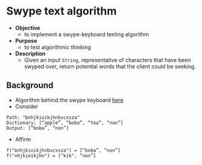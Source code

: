 # Swype text algorithm
* **Objective**
	* to implement a swype-keyboard texting algorithm
* **Purpose**
	* to test algorithmic thinking
* **Description**
	* Given an input `String`, representative of characters that have been swyped over, return potential words that the client could be seeking. 

## Background
* Algorithm behind the swype keyboard [here](https://www.howtogeek.com/106643/how-to-type-faster-with-the-swype-keyboard-for-android/)
* Consider
```
Path: "bnhjkioikjhnbvcxsza"
Dictionary: [“apple”, “boba”, “tea”, “non”]
Output: [“boba”, “non”]
```

* Affirm
```
f("bnhjkioikjhnbvcxsza") = [“boba”, “non”]
f("nhjkioikjhn") = ["kik", “non”]
```
